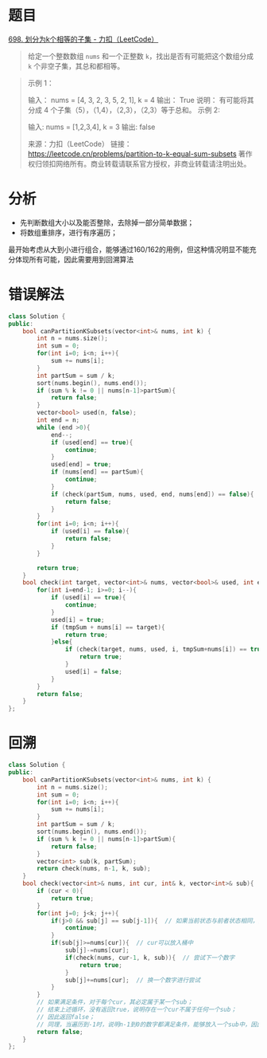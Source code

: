 # 题目

[698. 划分为k个相等的子集 - 力扣（LeetCode）](https://leetcode.cn/problems/partition-to-k-equal-sum-subsets/)

> 给定一个整数数组 `nums` 和一个正整数 `k`，找出是否有可能把这个数组分成 `k` 个非空子集，其总和都相等。

> 示例 1：
>
> 输入： nums = [4, 3, 2, 3, 5, 2, 1], k = 4
> 输出： True
> 说明： 有可能将其分成 4 个子集（5），（1,4），（2,3），（2,3）等于总和。
> 示例 2:
>
> 输入: nums = [1,2,3,4], k = 3
> 输出: false
>
> 来源：力扣（LeetCode）
> 链接：https://leetcode.cn/problems/partition-to-k-equal-sum-subsets
> 著作权归领扣网络所有。商业转载请联系官方授权，非商业转载请注明出处。

# 分析

- 先判断数组大小以及能否整除，去除掉一部分简单数据；
- 将数组重排序，进行有序遍历；

最开始考虑从大到小进行组合，能够通过160/162的用例，但这种情况明显不能充分体现所有可能，因此需要用到回溯算法

# 错误解法

```c++
class Solution {
public:
    bool canPartitionKSubsets(vector<int>& nums, int k) {
        int n = nums.size();
        int sum = 0;
        for(int i=0; i<n; i++){
            sum += nums[i];
        }
        int partSum = sum / k;
        sort(nums.begin(), nums.end());
        if (sum % k != 0 || nums[n-1]>partSum){
            return false;
        }
        vector<bool> used(n, false);
        int end = n;
        while (end >0){
            end--;
            if (used[end] == true){
                continue;
            }
            used[end] = true;
            if (nums[end] == partSum){
                continue;
            }
            if (check(partSum, nums, used, end, nums[end]) == false){
                return false;
            }
        }
        for(int i=0; i<n; i++){
            if (used[i] == false){
                return false;
            }
        }

        return true;
    }
    bool check(int target, vector<int>& nums, vector<bool>& used, int end, int tmpSum){
        for(int i=end-1; i>=0; i--){
            if (used[i] == true){
                continue;
            }
            used[i] = true;
            if (tmpSum + nums[i] == target){
                return true;
            }else{
                if (check(target, nums, used, i, tmpSum+nums[i]) == true){
                    return true;
                }
                used[i] = false;
            }
        }
        return false;
    }
};
```

# 回溯

```c++
class Solution {
public:
    bool canPartitionKSubsets(vector<int>& nums, int k) {
        int n = nums.size();
        int sum = 0;
        for(int i=0; i<n; i++){
            sum += nums[i];
        }
        int partSum = sum / k;
        sort(nums.begin(), nums.end());
        if (sum % k != 0 || nums[n-1]>partSum){
            return false;
        }
        vector<int> sub(k, partSum);
        return check(nums, n-1, k, sub);
    }
    bool check(vector<int>& nums, int cur, int& k, vector<int>& sub){
        if (cur < 0){
            return true;
        }
        for(int j=0; j<k; j++){
            if(j>0 && sub[j] == sub[j-1]){  // 如果当前状态与前者状态相同，则不需要遍历；因为本来就是前一个状态已经无法继续，才到达当前状态；
                continue;
            }
            if(sub[j]>=nums[cur]){  // cur可以放入桶中
                sub[j]-=nums[cur];
                if(check(nums, cur-1, k, sub)){  // 尝试下一个数字
                    return true;
                }
                sub[j]+=nums[cur];  // 换一个数字进行尝试
            }
        }
        // 如果满足条件，对于每个cur，其必定属于某一个sub；
        // 结束上述循环，没有返回true，说明存在一个cur不属于任何一个sub；
        // 因此返回false；
        // 同理，当遍历到-1时，说明n-1到0的数字都满足条件，能够放入一个sub中，因此返回true
        return false;
    }
};
```


